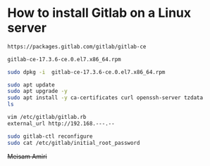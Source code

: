 # How to install Gitlab on a Linux server

```bash
https://packages.gitlab.com/gitlab/gitlab-ce
```
```bash
gitlab-ce-17.3.6-ce.0.el7.x86_64.rpm
```
```bash
sudo dpkg -i  gitlab-ce-17.3.6-ce.0.el7.x86_64.rpm
```
```bash
sudo apt update
sudo apt upgrade -y
sudo apt install -y ca-certificates curl openssh-server tzdata
ls
```
```bash
vim /etc/gitlab/gitlab.rb
external_url http://192.168.---.--
```
```bash
sudo gitlab-ctl reconfigure
sudo cat /etc/gitlab/initial_root_password
```
~~Meisam Amiri~~
